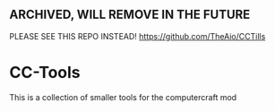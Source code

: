 ## ARCHIVED, WILL REMOVE IN THE FUTURE
PLEASE SEE THIS REPO INSTEAD! https://github.com/TheAio/CCTills
# CC-Tools
This is a collection of smaller tools for the computercraft mod
